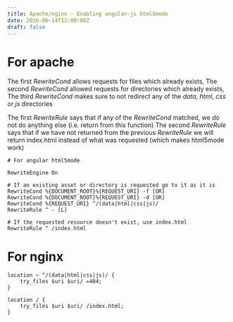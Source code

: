 ```yaml
---
title: Apache/nginx - Enabling angular-js html5mode
date: 2016-06-14T12:00:00Z
draft: false
---
```

# For apache

The first *RewriteCond* allows requests for files which already exists,
The second *RewriteCond* allowed requests for directories which already exists,
The third *RewriteCond* makes sure to not redirect any of the *data*, *html*, *css* or *js* directories

The first *RewriteRule* says that if any of the *RewriteCond* matched, we do not do anything else
(i.e. return from this function)
The second *RewriteRule* says that if we have not returned from the previous *RewriteRule* we will return index.html
instead of what was requested (which makes html5mode work)

    # For angular html5mode

    RewriteEngine On

    # If an existing asset or directory is requested go to it as it is
    RewriteCond %{DOCUMENT_ROOT}%{REQUEST_URI} -f [OR]
    RewriteCond %{DOCUMENT_ROOT}%{REQUEST_URI} -d [OR]
    RewriteCond %{REQUEST_URI} ^/(data|html|css|js)/
    RewriteRule ^ - [L]

    # If the requested resource doesn't exist, use index.html
    RewriteRule ^ /index.html

# For nginx

    location ~ ^/(data|html|css|js)/ {
        try_files $uri $uri/ =404;
    }

    location / {
        try_files $uri $uri/ /index.html;
    }

